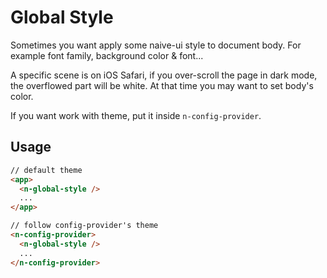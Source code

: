 # Global Style

Sometimes you want apply some naive-ui style to document body. For example font family, background color & font...

A specific scene is on iOS Safari, if you over-scroll the page in dark mode, the overflowed part will be white. At that time you may want to set body's color.

If you want work with theme, put it inside `n-config-provider`.

## Usage

```html
// default theme
<app>
  <n-global-style />
  ...
</app>
```

```html
// follow config-provider's theme
<n-config-provider>
  <n-global-style />
  ...
</n-config-provider>
```
